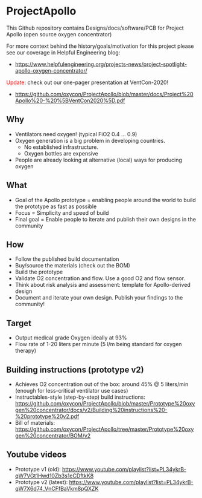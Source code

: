 # ProjectApollo
This Github repository contains Designs/docs/software/PCB for Project Apollo (open source oxygen concentrator)

For more context behind the history/goals/motivation for this project please see our coverage in Helpful Engineering blog: 
- https://www.helpfulengineering.org/projects-news/project-spotlight-apollo-oxygen-concentrator/  

<font color="red">Update</font>: check out our one-pager presentation at VentCon-2020! 
- https://github.com/oxycon/ProjectApollo/blob/master/docs/Project%20Apollo%20-%20%5BVentCon2020%5D.pdf 

## Why
- Ventilators need oxygen! (typical FiO2 0.4 … 0.9)
- Oxygen generation is a big problem in developing countries. 
  - No established infrastructure. 
  - Oxygen bottles are expensive
- People are already looking at alternative (local) ways for producing oxygen
## What 
- Goal of the Apollo prototype = enabling people around the world to build the prototype as fast as possible
- Focus = Simplicity and speed of build 
- Final goal = Enable people to iterate and publish their own designs in the community
## How
- Follow the published build documentation
- Buy/source the materials (check out the BOM)
- Build the prototype
- Validate O2 concentration and flow. Use a good O2 and flow sensor. 
- Think about risk analysis and assessment: template for Apollo-derived design
- Document and iterate your own design. Publish your findings to the community! 

## Target 
- Output medical grade Oxygen ideally at 93% 
- Flow rate of 1-20 liters per minute (5 l/m being standard for oxygen therapy)

## Building instructions (prototype v2)
- Achieves O2 concentration out of the box: around 45% @ 5 liters/min (enough for less-critical ventilator use cases)
- Instructables-style (step-by-step) build instructions: https://github.com/oxycon/ProjectApollo/blob/master/Prototype%20oxygen%20concentrator/docs/v2/Building%20instructions%20-%20prototype%20v2.pdf 
- Bill of materials: https://github.com/oxycon/ProjectApollo/tree/master/Prototype%20oxygen%20concentrator/BOM/v2

## Youtube videos
- Prototype v1 (old): https://www.youtube.com/playlist?list=PL34ykrB-qW7VGt1Hwd10Zb3s1eCDftkK8 
- Prototype v2 (latest): https://www.youtube.com/playlist?list=PL34ykrB-qW7X6d74_VnCFfBaVkm8pQXZK 
